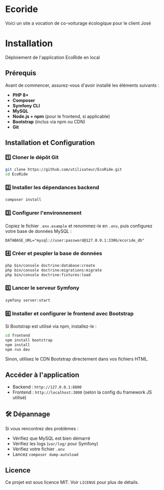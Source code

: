 # Ecoride 
Voici un site a vocation de co-voiturage écologique pour le client José 

# Installation

Déploiement de l'application EcoRide en local

## Prérequis
Avant de commencer, assurez-vous d'avoir installé les éléments suivants :

- **PHP 8+**
- **Composer**
- **Symfony CLI**
- **MySQL**
- **Node.js + npm** (pour le frontend, si applicable)
- **Bootstrap** (inclus via npm ou CDN)
- **Git**

## Installation et Configuration

### 1️⃣ Cloner le dépôt Git
```bash
git clone https://github.com/utilisateur/EcoRide.git
cd EcoRide
```

### 2️⃣ Installer les dépendances backend
```bash
composer install
```

### 3️⃣ Configurer l'environnement
Copiez le fichier `.env.example` et renommez-le en `.env`, puis configurez votre base de données MySQL :
```dotenv
DATABASE_URL="mysql://user:password@127.0.0.1:3306/ecoride_db"
```

### 4️⃣ Créer et peupler la base de données
```bash
php bin/console doctrine:database:create
php bin/console doctrine:migrations:migrate
php bin/console doctrine:fixtures:load
```

### 5️⃣ Lancer le serveur Symfony
```bash
symfony server:start
```

### 6️⃣ Installer et configurer le frontend avec Bootstrap
Si Bootstrap est utilisé via npm, installez-le :
```bash
cd frontend
npm install bootstrap
npm install
npm run dev
```
Sinon, utilisez le CDN Bootstrap directement dans vos fichiers HTML.

## Accéder à l'application
- Backend : `http://127.0.0.1:8000`
- Frontend : `http://localhost:3000` (selon la config du framework JS utilisé)

## 🛠 Dépannage
Si vous rencontrez des problèmes :
- Vérifiez que MySQL est bien démarré
- Vérifiez les logs (`var/log/` pour Symfony)
- Vérifiez votre fichier `.env`
- Lancez `composer dump-autoload`

## Licence
Ce projet est sous licence MIT. Voir `LICENSE` pour plus de détails.
